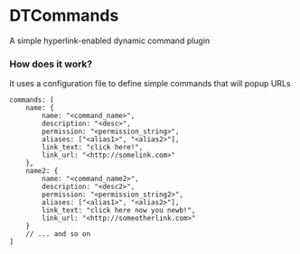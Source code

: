 # DTCommands
A simple hyperlink-enabled dynamic command plugin

### How does it work?
It uses a configuration file to define simple commands that will popup URLs

```
commands: [
	name: {
		name: "<command_name>",
		description: "<desc>",
		permission: "<permission_string>",
		aliases: ["<alias1>", "<alias2>"],
		link_text: "click here!",
		link_url: "<http://somelink.com>"
	},
	name2: {
		name: "<command_name2>",
		description: "<desc2>",
		permission: "<permission_string2>",
		aliases: ["<alias1>", "<alias2>"],
		link_text: "click here now you newb!",
		link_url: "<http://someotherlink.com>"
	} 
	// ... and so on
]
```
